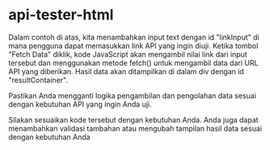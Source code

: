 # api-tester-html

Dalam contoh di atas, kita menambahkan input text dengan id "linkInput" di mana pengguna dapat memasukkan link API yang ingin diuji. Ketika tombol "Fetch Data" diklik, kode JavaScript akan mengambil nilai link dari input tersebut dan menggunakan metode fetch() untuk mengambil data dari URL API yang diberikan. Hasil data akan ditampilkan di dalam div dengan id "resultContainer".

Pastikan Anda mengganti logika pengambilan dan pengolahan data sesuai dengan kebutuhan API yang ingin Anda uji.

Silakan sesuaikan kode tersebut dengan kebutuhan Anda. Anda juga dapat menambahkan validasi tambahan atau mengubah tampilan hasil data sesuai dengan kebutuhan Anda
